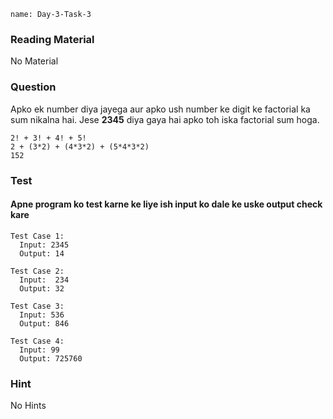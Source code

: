 ```ngMeta
name: Day-3-Task-3
```

### Reading Material
No Material

### Question
Apko ek number diya jayega aur apko ush number ke digit ke factorial ka sum nikalna hai.
Jese **2345** diya gaya hai apko toh iska factorial sum hoga.

```
2! + 3! + 4! + 5!
2 + (3*2) + (4*3*2) + (5*4*3*2)
152
```

### Test
#### Apne program ko test karne ke liye ish input ko dale ke uske output check kare

```
Test Case 1:
  Input: 2345
  Output: 14
```

```
Test Case 2:
  Input:  234
  Output: 32
```

```
Test Case 3:
  Input: 536
  Output: 846
```

```
Test Case 4:
  Input: 99
  Output: 725760
```

### Hint
No Hints
